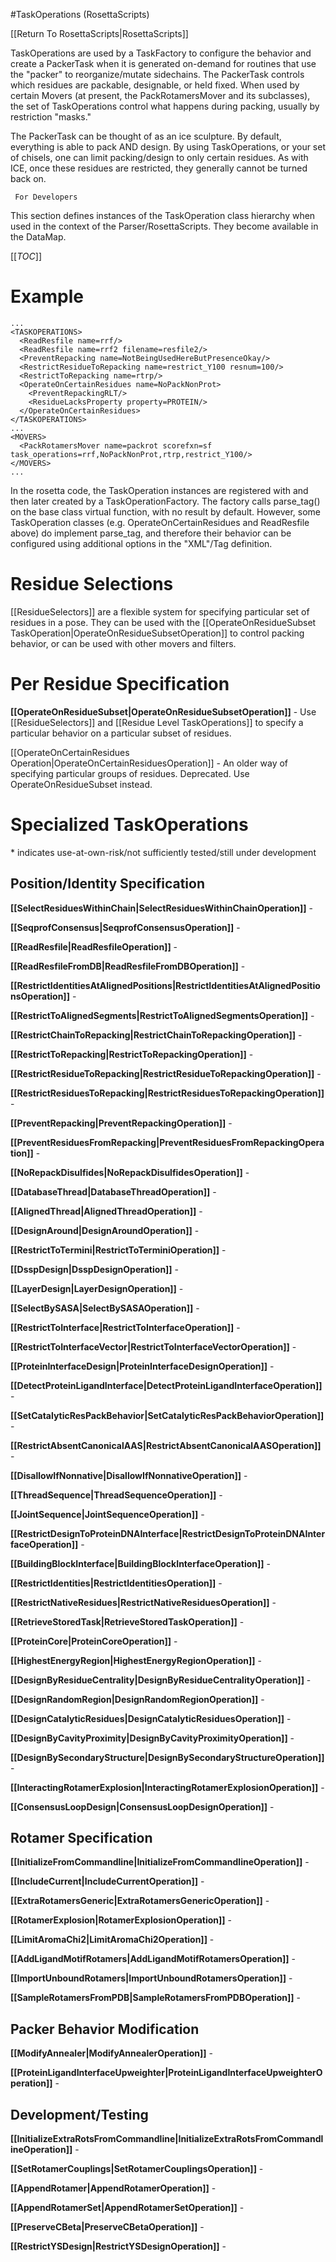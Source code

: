 #TaskOperations (RosettaScripts)

[[Return To RosettaScripts|RosettaScripts]]


TaskOperations are used by a TaskFactory to configure the behavior and create a PackerTask when it is generated on-demand for routines that use the "packer" to reorganize/mutate sidechains. The PackerTask controls which residues are packable, designable, or held fixed.  When used by certain Movers (at present, the PackRotamersMover and its subclasses), the set of TaskOperations control what happens during packing, usually by restriction "masks."  

The PackerTask can be thought of as an ice sculpture.  By default, everything is able to pack AND design.  By using TaskOperations, or your set of chisels, one can limit packing/design to only certain residues.  As with ICE, once these residues are restricted, they generally cannot be turned back on.


<code> For Developers </code> 

This section defines instances of the TaskOperation class hierarchy when used in the context of the Parser/RosettaScripts. They become available in the DataMap.


[[_TOC_]]

Example
=======

    ...
    <TASKOPERATIONS>
      <ReadResfile name=rrf/>
      <ReadResfile name=rrf2 filename=resfile2/>
      <PreventRepacking name=NotBeingUsedHereButPresenceOkay/>
      <RestrictResidueToRepacking name=restrict_Y100 resnum=100/>
      <RestrictToRepacking name=rtrp/>
      <OperateOnCertainResidues name=NoPackNonProt>
        <PreventRepackingRLT/>
        <ResidueLacksProperty property=PROTEIN/>
      </OperateOnCertainResidues>
    </TASKOPERATIONS>
    ...
    <MOVERS>
      <PackRotamersMover name=packrot scorefxn=sf task_operations=rrf,NoPackNonProt,rtrp,restrict_Y100/>
    </MOVERS>
    ...

In the rosetta code, the TaskOperation instances are registered with and then later created by a TaskOperationFactory. The factory calls parse\_tag() on the base class virtual function, with no result by default. However, some TaskOperation classes (e.g. OperateOnCertainResidues and ReadResfile above) do implement parse\_tag, and therefore their behavior can be configured using additional options in the "XML"/Tag definition.

Residue Selections
==================

[[ResidueSelectors]] are a flexible system for specifying particular set of residues in a pose. They can be used with the [[OperateOnResidueSubset TaskOperation|OperateOnResidueSubsetOperation]] to control packing behavior, or can be used with other movers and filters. 

Per Residue Specification
=========================

**[[OperateOnResidueSubset|OperateOnResidueSubsetOperation]]** - Use [[ResidueSelectors]] and [[Residue Level TaskOperations]] to specify a particular behavior on a particular subset of residues.  

[[OperateOnCertainResidues Operation|OperateOnCertainResiduesOperation]] - An older way of specifying particular groups of residues. Deprecated. Use OperateOnResidueSubset instead.

Specialized TaskOperations
==========================

\* indicates use-at-own-risk/not sufficiently tested/still under development

Position/Identity Specification
-------------------------------

**[[SelectResiduesWithinChain|SelectResiduesWithinChainOperation]]** -

**[[SeqprofConsensus|SeqprofConsensusOperation]]** -

**[[ReadResfile|ReadResfileOperation]]** -

**[[ReadResfileFromDB|ReadResfileFromDBOperation]]** -

**[[RestrictIdentitiesAtAlignedPositions|RestrictIdentitiesAtAlignedPositionsOperation]]** -

**[[RestrictToAlignedSegments|RestrictToAlignedSegmentsOperation]]** -

**[[RestrictChainToRepacking|RestrictChainToRepackingOperation]]** -

**[[RestrictToRepacking|RestrictToRepackingOperation]]** -

**[[RestrictResidueToRepacking|RestrictResidueToRepackingOperation]]** -

**[[RestrictResiduesToRepacking|RestrictResiduesToRepackingOperation]]** -

**[[PreventRepacking|PreventRepackingOperation]]** -

**[[PreventResiduesFromRepacking|PreventResiduesFromRepackingOperation]]** -

**[[NoRepackDisulfides|NoRepackDisulfidesOperation]]** -

**[[DatabaseThread|DatabaseThreadOperation]]** -

**[[AlignedThread|AlignedThreadOperation]]** -

**[[DesignAround|DesignAroundOperation]]** -

**[[RestrictToTermini|RestrictToTerminiOperation]]** -

**[[DsspDesign|DsspDesignOperation]]** -

**[[LayerDesign|LayerDesignOperation]]** -

**[[SelectBySASA|SelectBySASAOperation]]** -

**[[RestrictToInterface|RestrictToInterfaceOperation]]** -

**[[RestrictToInterfaceVector|RestrictToInterfaceVectorOperation]]** -

**[[ProteinInterfaceDesign|ProteinInterfaceDesignOperation]]** -

**[[DetectProteinLigandInterface|DetectProteinLigandInterfaceOperation]]** -

**[[SetCatalyticResPackBehavior|SetCatalyticResPackBehaviorOperation]]** -

**[[RestrictAbsentCanonicalAAS|RestrictAbsentCanonicalAASOperation]]** -

**[[DisallowIfNonnative|DisallowIfNonnativeOperation]]** -

**[[ThreadSequence|ThreadSequenceOperation]]** -

**[[JointSequence|JointSequenceOperation]]** -

**[[RestrictDesignToProteinDNAInterface|RestrictDesignToProteinDNAInterfaceOperation]]** -


<!--- BEGIN_INTERNAL -->
**[[BuildingBlockInterface|BuildingBlockInterfaceOperation]]** -

**[[RestrictIdentities|RestrictIdentitiesOperation]]** -
<!--- END_INTERNAL --> 

**[[RestrictNativeResidues|RestrictNativeResiduesOperation]]** -

<!--- BEGIN_INTERNAL -->
**[[RetrieveStoredTask|RetrieveStoredTaskOperation]]** -
<!--- END_INTERNAL --> 

**[[ProteinCore|ProteinCoreOperation]]** -

**[[HighestEnergyRegion|HighestEnergyRegionOperation]]** -

**[[DesignByResidueCentrality|DesignByResidueCentralityOperation]]** -

**[[DesignRandomRegion|DesignRandomRegionOperation]]** -

**[[DesignCatalyticResidues|DesignCatalyticResiduesOperation]]** -

**[[DesignByCavityProximity|DesignByCavityProximityOperation]]** -

**[[DesignBySecondaryStructure|DesignBySecondaryStructureOperation]]** -

**[[InteractingRotamerExplosion|InteractingRotamerExplosionOperation]]** -

**[[ConsensusLoopDesign|ConsensusLoopDesignOperation]]** -

Rotamer Specification
---------------------

**[[InitializeFromCommandline|InitializeFromCommandlineOperation]]** -

**[[IncludeCurrent|IncludeCurrentOperation]]** -

**[[ExtraRotamersGeneric|ExtraRotamersGenericOperation]]** -

**[[RotamerExplosion|RotamerExplosionOperation]]** -

**[[LimitAromaChi2|LimitAromaChi2Operation]]** -

**[[AddLigandMotifRotamers|AddLigandMotifRotamersOperation]]** -

**[[ImportUnboundRotamers|ImportUnboundRotamersOperation]]** -

**[[SampleRotamersFromPDB|SampleRotamersFromPDBOperation]]** -


Packer Behavior Modification
----------------------------

**[[ModifyAnnealer|ModifyAnnealerOperation]]** -

**[[ProteinLigandInterfaceUpweighter|ProteinLigandInterfaceUpweighterOperation]]** -

Development/Testing
-------------------

**[[InitializeExtraRotsFromCommandline|InitializeExtraRotsFromCommandlineOperation]]** -

**[[SetRotamerCouplings|SetRotamerCouplingsOperation]]** -

**[[AppendRotamer|AppendRotamerOperation]]** -

**[[AppendRotamerSet|AppendRotamerSetOperation]]** -

**[[PreserveCBeta|PreserveCBetaOperation]]** -

**[[RestrictYSDesign|RestrictYSDesignOperation]]** -


